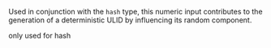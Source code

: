 Used in conjunction with the `hash` type, this numeric input contributes to the generation of a deterministic ULID by influencing its random component.

only used for hash

